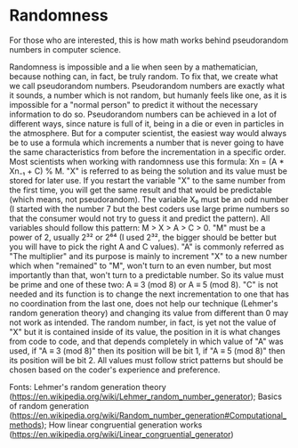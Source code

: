 # Randomness
For those who are interested, this is how math works behind pseudorandom numbers in computer science.

  Randomness is impossible and a lie when seen by a mathematician, because nothing can, in fact, be truly random. To fix that, we create what we call pseudorandom numbers. Pseudorandom numbers are exactly what it sounds, a number which is not random, but humanly feels like one, as it is impossible for a "normal person" to predict it without the necessary information to do so. 
  Pseudorandom numbers can be achieved in a lot of different ways, since nature is full of it, being in a die or even in particles in the atmosphere. But for a computer scientist, the easiest way would always be to use a formula which increments a number that is never going to have the same characteristics from before the incrementation in a specific order. 
  Most scientists when working with randomness use this formula: Xn = (A * Xn₋₁ + C) % M. "X" is referred to as being the solution and its value must be stored for later use. If you restart the variable "X" to the same number from the first time, you will get the same result and that would be predictable (which means, not pseudorandom). The variable X₀ must be an odd number (I started with the number 7 but the best coders use large prime numbers so that the consumer would not try to guess it and predict the pattern). All variables should follow this pattern: M > X > A > C > 0. "M" must be a power of 2, usually 2³² or 2⁶⁴ (I used 2³², the bigger should be better but you will have to pick the right A and C values). "A" is commonly referred as "The multiplier" and its purpose is mainly to increment "X" to a new number which when "remained" to "M", won't turn to an even number, but most importantly than that, won't turn to a predictable number. So its value must be prime and one of these two: A ≡ 3 (mod 8) or A ≡ 5 (mod 8). "C" is not needed and its function is to change the next incrementation to one that has no coordination from the last one, does not help our technique (Lehmer's random generation theory) and changing its value from different than 0 may not work as intended. 
  The random number, in fact, is yet not the value of "X" but it is contained inside of its value, the position in it is what changes from code to code, and that depends completely in which value of "A" was used, if "A ≡ 3 (mod 8)" then its position will be bit 1, if "A ≡ 5 (mod 8)" then its position will be bit 2. All values must follow strict patterns but should be chosen based on the coder's experience and preference.

Fonts: Lehmer's random generation theory (https://en.wikipedia.org/wiki/Lehmer_random_number_generator); Basics of random generation (https://en.wikipedia.org/wiki/Random_number_generation#Computational_methods); How linear congruential generation works (https://en.wikipedia.org/wiki/Linear_congruential_generator)
